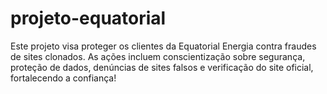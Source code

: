 # projeto-equatorial
Este projeto visa proteger os clientes da Equatorial Energia contra fraudes de sites clonados. As ações incluem conscientização sobre segurança, proteção de dados, denúncias de sites falsos e verificação do site oficial, fortalecendo a confiança!
